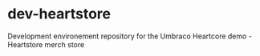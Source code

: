 # dev-heartstore

Development environement repository for the Umbraco Heartcore demo - Heartstore merch store
